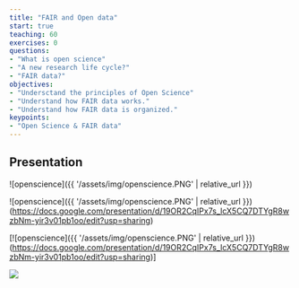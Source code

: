 ```yaml
---
title: "FAIR and Open data"
start: true
teaching: 60
exercises: 0
questions:
- "What is open science"
- "A new research life cycle?"
- "FAIR data?"
objectives:
- "Undersctand the principles of Open Science"
- "Understand how FAIR data works."
- "Understand how FAIR data is organized."
keypoints:
- "Open Science & FAIR data"
---
```


## Presentation


![openscience]({{ '/assets/img/openscience.PNG' | relative_url }})

![openscience]({{ '/assets/img/openscience.PNG' | relative_url }})(https://docs.google.com/presentation/d/19OR2CqIPx7s_lcX5CQ7DTYgR8wzbNm-yir3v01pb1oo/edit?usp=sharing)

[![openscience]({{ '/assets/img/openscience.PNG' | relative_url }})(https://docs.google.com/presentation/d/19OR2CqIPx7s_lcX5CQ7DTYgR8wzbNm-yir3v01pb1oo/edit?usp=sharing)]

<a href="http://docs.google.com/presentation/d/19OR2CqIPx7s_lcX5CQ7DTYgR8wzbNm-yir3v01pb1oo/edit?usp=sharing/">
    <img src="{{ '/assets/img/openscience.PNG' | relative_url }}">
  </a>

